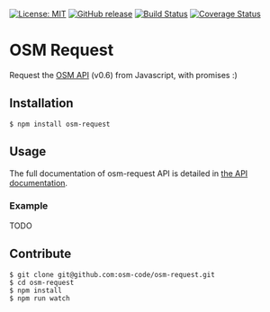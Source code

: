 [![License: MIT](https://img.shields.io/badge/license-MIT-blue.svg)](https://opensource.org/licenses/MIT)
[![GitHub release](https://img.shields.io/github/release/osm-code/osm-request.svg)](https://github.com/osm-code/osm-request/releases)
[![Build Status](https://api.travis-ci.org/osm-code/osm-request.svg?branch=develop)](http://travis-ci.org/osm-code/osm-request)
[![Coverage Status](https://coveralls.io/repos/github/osm-code/osm-request/badge.svg?branch=develop)](https://coveralls.io/github/osm-code/osm-request?branch=develop)

# OSM Request

Request the [OSM API](https://wiki.openstreetmap.org/wiki/API) (v0.6) from Javascript, with promises :)


## Installation

```
$ npm install osm-request
```


## Usage

The full documentation of osm-request API is detailed in [the API documentation](API.md).

### Example

TODO


## Contribute

```
$ git clone git@github.com:osm-code/osm-request.git
$ cd osm-request
$ npm install
$ npm run watch
```
